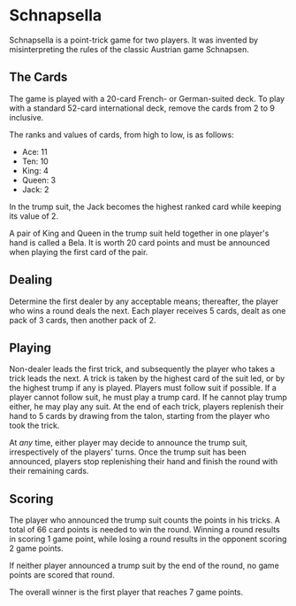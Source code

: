 # Schnapsella

Schnapsella is a point-trick game for two players. It was invented by misinterpreting the rules of the classic Austrian game Schnapsen.

## The Cards

The game is played with a 20-card French- or German-suited deck. To play with a standard 52-card international deck, remove the cards from 2 to 9 inclusive.

The ranks and values of cards, from high to low, is as follows:

- Ace:  11
- Ten:  10
- King:  4
- Queen: 3
- Jack:  2

In the trump suit, the Jack becomes the highest ranked card while keeping its value of 2.

A pair of King and Queen in the trump suit held together in one player's hand is called a Bela. It is worth 20 card points and must be announced when playing the first card of the pair.

<!-- Note that declaring Bela is not mandatory. -->

## Dealing

Determine the first dealer by any acceptable means; thereafter, the player who wins a round deals the next. Each player receives 5 cards, dealt as one pack of 3 cards, then another pack of 2.

## Playing

Non-dealer leads the first trick, and subsequently the player who takes a trick leads the next. A trick is taken by the highest card of the suit led, or by the highest trump if any is played. Players must follow suit if possible. If a player cannot follow suit, he must play a trump card. If he cannot play trump either, he may play any suit. At the end of each trick, players replenish their hand to 5 cards by drawing from the talon, starting from the player who took the trick.

At *any* time, either player may decide to announce the trump suit, irrespectively of the players' turns. Once the trump suit has been announced, players stop replenishing their hand and finish the round with their remaining cards.

<!-- If the trump suit is announced in between the replenishment of both players hand, the player who didn't replenish must do so before continuing to play. -->

## Scoring

The player who announced the trump suit counts the points in his tricks. A total of 66 card points is needed to win the round. Winning a round results in scoring 1 game point, while losing a round results in the opponent scoring 2 game points.

If neither player announced a trump suit by the end of the round, no game points are scored that round.

<!-- The dealer of a round without trumps also deals the next. -->

The overall winner is the first player that reaches 7 game points.
